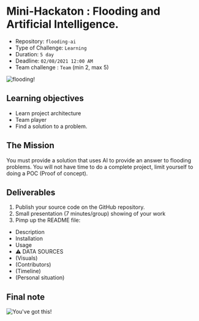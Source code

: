 # Mini-Hackaton : Flooding and Artificial Intelligence.

- Repository: `flooding-ai`
- Type of Challenge: `Learning`
- Duration: `5 day`
- Deadline: `02/08/2021 12:00 AM`
- Team challenge : `Team` (min 2,  max 5)

![flooding!](https://eoimages.gsfc.nasa.gov/images/imagerecords/148000/148598/weuropeflooding_oli_2021167.jpg)

## Learning objectives

- Learn project architecture
- Team player
- Find a solution to a problem. 

## The Mission

You must provide a solution that uses AI to provide an answer to flooding problems. You will not have time to do a complete project, limit yourself to doing a POC (Proof of concept). 


## Deliverables
1. Publish your source code on the GitHub repository.
2. Small presentation (7 minutes/group) showing of your work
3. Pimp up the README file:
  * Description
  * Installation
  * Usage
  * ⚠️ DATA SOURCES
  * (Visuals)
  * (Contributors)
  * (Timeline)
  * (Personal situation)


## Final note

![You've got this!](https://media.giphy.com/media/BcCoMy2A0eYELrRZ6O/giphy.gif)